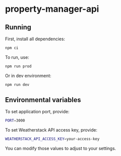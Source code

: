 # property-manager-api

## Running
First, install all dependencies:
```bash
npm ci
```
To run, use:
```bash
npm run prod
```
Or in dev environment:
```bash
npm run dev
```

## Environmental variables
To set application port, provide:
```bash
PORT=3000
```
To set Weatherstack API access key, provide:
```bash
WEATHERSTACK_API_ACCESS_KEY=your-access-key
```

You can modify those values to adjust to your settings.
